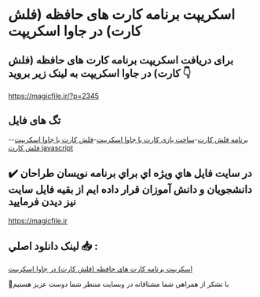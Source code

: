 # اسکریپت برنامه کارت های حافظه (فلش کارت) در جاوا اسکریپت

## برای دریافت اسکریپت برنامه کارت های حافظه (فلش کارت) در جاوا اسکریپت به لینک زیر بروید 👇

https://magicfile.ir/?p=2345

## تگ های فایل

-[برنامه فلش کارت](https://magicfile.ir/product/%d8%a8%d8%b1%d9%86%d8%a7%d9%85%d9%87%da%a9%d8%a7%d8%b1%d8%aa-%d9%87%d8%a7%db%8c-%d8%ad%d8%a7%d9%81%d8%b8%d9%87-%d8%af%d8%b1-%d8%ac%d8%a7%d9%88%d8%a7-%d8%a7%d8%b3%da%a9%d8%b1%db%8c%d9%be%d8%aa/)-[ساخت بازی کارت با جاوا اسکریپت](https://magicfile.ir/product/%d8%a8%d8%b1%d9%86%d8%a7%d9%85%d9%87%da%a9%d8%a7%d8%b1%d8%aa-%d9%87%d8%a7%db%8c-%d8%ad%d8%a7%d9%81%d8%b8%d9%87-%d8%af%d8%b1-%d8%ac%d8%a7%d9%88%d8%a7-%d8%a7%d8%b3%da%a9%d8%b1%db%8c%d9%be%d8%aa/)-[فلش کارت با جاوا اسکریپت](https://magicfile.ir/product/%d8%a8%d8%b1%d9%86%d8%a7%d9%85%d9%87%da%a9%d8%a7%d8%b1%d8%aa-%d9%87%d8%a7%db%8c-%d8%ad%d8%a7%d9%81%d8%b8%d9%87-%d8%af%d8%b1-%d8%ac%d8%a7%d9%88%d8%a7-%d8%a7%d8%b3%da%a9%d8%b1%db%8c%d9%be%d8%aa/)-[فلش کارت javascript](https://magicfile.ir/product/%d8%a8%d8%b1%d9%86%d8%a7%d9%85%d9%87%da%a9%d8%a7%d8%b1%d8%aa-%d9%87%d8%a7%db%8c-%d8%ad%d8%a7%d9%81%d8%b8%d9%87-%d8%af%d8%b1-%d8%ac%d8%a7%d9%88%d8%a7-%d8%a7%d8%b3%da%a9%d8%b1%db%8c%d9%be%d8%aa/)

## ✔️ در سايت فايل هاي ويژه اي براي برنامه نويسان طراحان دانشجويان و دانش آموزان قرار داده ايم از بقيه فايل سايت نيز ديدن فرماييد

https://magicfile.ir


## لينک دانلود اصلي 📥 :

[اسکریپت برنامه کارت های حافظه (فلش کارت) در جاوا اسکریپت](https://magicfile.ir/product/%d8%a8%d8%b1%d9%86%d8%a7%d9%85%d9%87%da%a9%d8%a7%d8%b1%d8%aa-%d9%87%d8%a7%db%8c-%d8%ad%d8%a7%d9%81%d8%b8%d9%87-%d8%af%d8%b1-%d8%ac%d8%a7%d9%88%d8%a7-%d8%a7%d8%b3%da%a9%d8%b1%db%8c%d9%be%d8%aa/) 


🙏با تشکر از همراهي شما مشتاقانه در وبسایت منتظر شما دوست عزیز هستیم

